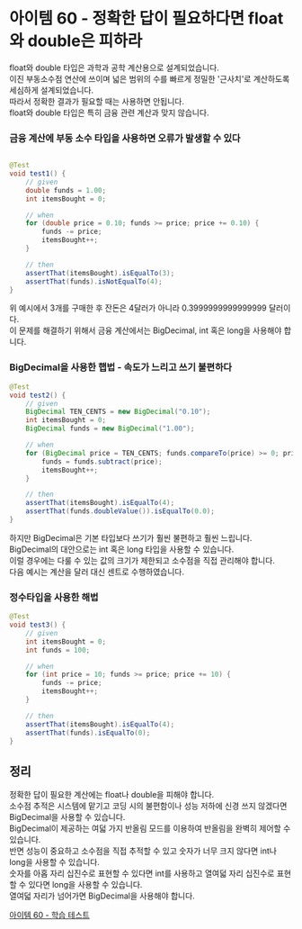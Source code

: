 # 아이템 60 - 정확한 답이 필요하다면 float와 double은 피하라

float와 double 타입은 과학과 공학 계산용으로 설계되었습니다.    
이진 부동소수점 연산에 쓰이며 넓은 범위의 수를 빠르게 정밀한 '근사치'로 계산하도록 세심하게 설계되었습니다.        
따라서 정확한 결과가 필요할 때는 사용하면 안됩니다.      
float와 double 타입은 특히 금융 관련 계산과 맞지 않습니다.        

### 금융 계산에 부동 소수 타입을 사용하면 오류가 발생할 수 있다

````java

@Test
void test1() {
    // given
    double funds = 1.00;
    int itemsBought = 0;

    // when
    for (double price = 0.10; funds >= price; price += 0.10) {
        funds -= price;
        itemsBought++;
    }

    // then
    assertThat(itemsBought).isEqualTo(3);
    assertThat(funds).isNotEqualTo(4);
}
````

위 예시에서 3개를 구매한 후 잔돈은 4달러가 아니라 0.3999999999999999 달러이다.         
이 문제를 해결하기 위해서 금융 계산에서는 BigDecimal, int 혹은 long을 사용해야 합니다.           

### BigDecimal을 사용한 햅법 - 속도가 느리고 쓰기 불편하다

````java
@Test
void test2() {
    // given
    BigDecimal TEN_CENTS = new BigDecimal("0.10");
    int itemsBought = 0;
    BigDecimal funds = new BigDecimal("1.00");

    // when
    for (BigDecimal price = TEN_CENTS; funds.compareTo(price) >= 0; price = price.add(TEN_CENTS)) {
        funds = funds.subtract(price);
        itemsBought++;
    }

    // then
    assertThat(itemsBought).isEqualTo(4);
    assertThat(funds.doubleValue()).isEqualTo(0.0);
}
````

하지만 BigDecimal은 기본 타입보다 쓰기가 훨씬 불편하고 훨씬 느립니다.        
BigDecimal의 대안으로는 int 혹은 long 타입을 사용할 수 있습니다.    
이럴 경우에는 다룰 수 있는 값의 크기가 제한되고 소수점을 직접 관리해야 합니다.      
다음 예시는 계산을 달러 대신 센트로 수행하였습니다.        

### 정수타입을 사용한 해법

````java
@Test
void test3() {
    // given
    int itemsBought = 0;
    int funds = 100;

    // when
    for (int price = 10; funds >= price; price += 10) {
        funds -= price;
        itemsBought++;
    }

    // then
    assertThat(itemsBought).isEqualTo(4);
    assertThat(funds).isEqualTo(0);
}
````

## 정리

정확한 답이 필요한 계산에는 float나 double을 피해야 합니다.    
소수점 추적은 시스템에 맡기고 코딩 시의 불편함이나 성능 저하에 신경 쓰지 않겠다면 BigDecimal을 사용할 수 있습니다.       
BigDecimal이 제공하는 여덟 가지 반올림 모드를 이용하여 반올림을 완벽히 제어할 수 있습니다.     
반면 성능이 중요하고 소수점을 직접 추적할 수 있고 숫자가 너무 크지 않다면 int나 long을 사용할 수 있습니다.      
숫자를 아홉 자리 십진수로 표현할 수 있다면 int를 사용하고 열여덟 자리 십진수로 표현할 수 있다면 long을 사용할 수 있습니다.     
열여덟 자리가 넘어가면 BigDecimal을 사용해야 합니다.       

[아이템 60 - 학습 테스트](https://github.com/320Hwany/EffectiveJava/tree/main/src/test/java/effective/chapter9/item60)           